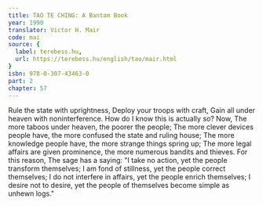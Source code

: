 ```yaml
---
title: TAO TE CHING: A Bantam Book
year: 1990
translator: Victor H. Mair
code: mai
source: {
  label: terebess.hu,
  url: https://terebess.hu/english/tao/mair.html
}
isbn: 978-0-307-43463-0
part: 2
chapter: 57
---
```

Rule the state with uprightness,
Deploy your troops with craft,
Gain all under heaven with noninterference.
How do I know this is actually so?
Now,
The more taboos under heaven, the poorer the people;
The more clever devices people have, the more confused the state and ruling house;
The more knowledge people have, the more strange things spring up;
The more legal affairs are given prominence, the more numerous bandits and thieves.
For this reason,
The sage has a saying:
"I take no action, yet the people transform themselves;
I am fond of stillness, yet the people correct themselves;
I do not interfere in affairs, yet the people enrich themselves;
I desire not to desire, yet the people of themselves become simple as unhewn logs."